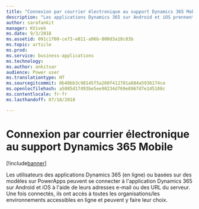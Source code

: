 ```yaml
---
title: "Connexion par courrier électronique au support Dynamics 365 Mobile"
description: "Les applications Dynamics 365 sur Android et iOS prennent en charge une expérience de connexion améliorée"
author: sarafankit
manager: KVivek
ms.date: 9/3/2018
ms.assetid: 091c1f60-ce73-e811-a96b-000d3a18c83b
ms.topic: article
ms.prod: 
ms.service: business-applications
ms.technology: 
ms.author: ankitsar
audience: Power user
ms.translationtype: HT
ms.sourcegitcommit: 0b40bb3c98145f5a260f412701a884a5936174ce
ms.openlocfilehash: a5085d17d93be5ee90234d769e8967d7e145108c
ms.contentlocale: fr-fr
ms.lasthandoff: 07/18/2018

---
```

# <a name="dynamics-365-mobile-support-email-login"></a>Connexion par courrier électronique au support Dynamics 365 Mobile


[!include[banner](../../includes/banner.md)]

Les utilisateurs des applications Dynamics 365 (en ligne) ou basées sur des modèles sur PowerApps peuvent se connecter à l'application Dynamics 365 sur Android et iOS à l'aide de leurs adresses e-mail ou des URL du serveur. Une fois connectés, ils ont accès à toutes les organisations/les environnements accessibles en ligne et peuvent y faire leur choix.

